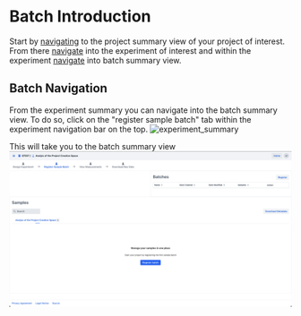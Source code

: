 # Batch Introduction

Start by [navigating](project_introduction#project-navigation) to the project summary view of your project of interest.
From there [navigate](#experiment-navigation) into the experiment of interest and within the experiment [navigate](#batch-navigation) into batch summary view. 

## Batch Navigation

From the experiment summary you can navigate into the batch summary view.
To do so, click on the "register sample batch" tab within the experiment navigation bar on the top.
![experiment_summary](images/experiment_summary.png)

This will take you to the batch summary view
![batch_summary](images/batch_summary_no_batches.png)
